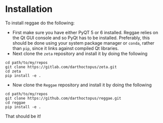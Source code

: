 # Installation
To install reggae do the following:
- First make sure you have either PyQT 5 or 6 installed. Reggae relies on the Qt GUI console and so PyQt has to be installed. Preferably, this should be done using your system package manager or `conda`, rather than `pip`, since it links against compiled Qt libraries.
- Next clone the `zeta` repository and install it by doing the following 
```
cd path/to/my/repos
git clone https://gitlab.com/darthoctopus/zeta.git
cd zeta
pip install -e .
```
- Now clone the `Reggae` repository and install it by doing the following
```
cd path/to/my/repos
git clone https://github.com/darthoctopus/reggae.git
cd reggae
pip install -e .
```
That should be it!

